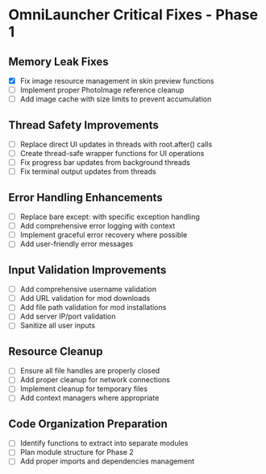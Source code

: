 # OmniLauncher Critical Fixes - Phase 1

## Memory Leak Fixes
- [x] Fix image resource management in skin preview functions
- [ ] Implement proper PhotoImage reference cleanup
- [ ] Add image cache with size limits to prevent accumulation

## Thread Safety Improvements
- [ ] Replace direct UI updates in threads with root.after() calls
- [ ] Create thread-safe wrapper functions for UI operations
- [ ] Fix progress bar updates from background threads
- [ ] Fix terminal output updates from threads

## Error Handling Enhancements
- [ ] Replace bare except: with specific exception handling
- [ ] Add comprehensive error logging with context
- [ ] Implement graceful error recovery where possible
- [ ] Add user-friendly error messages

## Input Validation Improvements
- [ ] Add comprehensive username validation
- [ ] Add URL validation for mod downloads
- [ ] Add file path validation for mod installations
- [ ] Add server IP/port validation
- [ ] Sanitize all user inputs

## Resource Cleanup
- [ ] Ensure all file handles are properly closed
- [ ] Add proper cleanup for network connections
- [ ] Implement cleanup for temporary files
- [ ] Add context managers where appropriate

## Code Organization Preparation
- [ ] Identify functions to extract into separate modules
- [ ] Plan module structure for Phase 2
- [ ] Add proper imports and dependencies management

